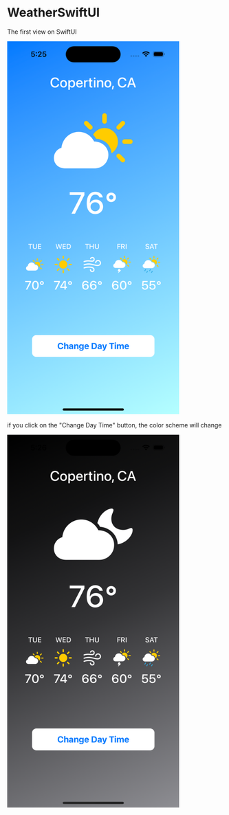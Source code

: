 # WeatherSwiftUI
The first view on SwiftUI

<img src="Screenshots/day_screen.png" width = "400">

if you click on the "Change Day Time" button, the color scheme will change

<img src="Screenshots/night_screen.png" width = "400">
